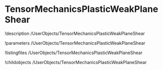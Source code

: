 <!-- MOOSE Documentation Stub: Remove this when content is added. -->

# TensorMechanicsPlasticWeakPlaneShear
!description /UserObjects/TensorMechanicsPlasticWeakPlaneShear

!parameters /UserObjects/TensorMechanicsPlasticWeakPlaneShear

!listingfiles /UserObjects/TensorMechanicsPlasticWeakPlaneShear

!childobjects /UserObjects/TensorMechanicsPlasticWeakPlaneShear

